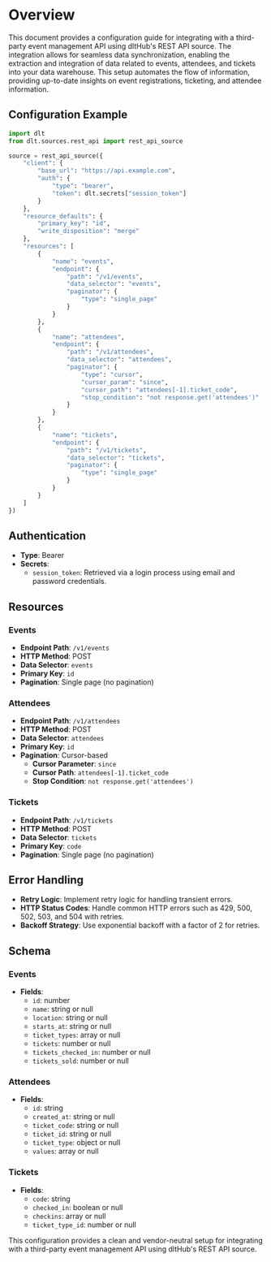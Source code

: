 # Overview

This document provides a configuration guide for integrating with a third-party event management API using dltHub's REST API source. The integration allows for seamless data synchronization, enabling the extraction and integration of data related to events, attendees, and tickets into your data warehouse. This setup automates the flow of information, providing up-to-date insights on event registrations, ticketing, and attendee information.

## Configuration Example

```python
import dlt
from dlt.sources.rest_api import rest_api_source

source = rest_api_source({
    "client": {
        "base_url": "https://api.example.com",
        "auth": {
            "type": "bearer",
            "token": dlt.secrets["session_token"]
        }
    },
    "resource_defaults": {
        "primary_key": "id",
        "write_disposition": "merge"
    },
    "resources": [
        {
            "name": "events",
            "endpoint": {
                "path": "/v1/events",
                "data_selector": "events",
                "paginator": {
                    "type": "single_page"
                }
            }
        },
        {
            "name": "attendees",
            "endpoint": {
                "path": "/v1/attendees",
                "data_selector": "attendees",
                "paginator": {
                    "type": "cursor",
                    "cursor_param": "since",
                    "cursor_path": "attendees[-1].ticket_code",
                    "stop_condition": "not response.get('attendees')"
                }
            }
        },
        {
            "name": "tickets",
            "endpoint": {
                "path": "/v1/tickets",
                "data_selector": "tickets",
                "paginator": {
                    "type": "single_page"
                }
            }
        }
    ]
})
```

## Authentication

- **Type**: Bearer
- **Secrets**: 
  - `session_token`: Retrieved via a login process using email and password credentials.

## Resources

### Events
- **Endpoint Path**: `/v1/events`
- **HTTP Method**: POST
- **Data Selector**: `events`
- **Primary Key**: `id`
- **Pagination**: Single page (no pagination)

### Attendees
- **Endpoint Path**: `/v1/attendees`
- **HTTP Method**: POST
- **Data Selector**: `attendees`
- **Primary Key**: `id`
- **Pagination**: Cursor-based
  - **Cursor Parameter**: `since`
  - **Cursor Path**: `attendees[-1].ticket_code`
  - **Stop Condition**: `not response.get('attendees')`

### Tickets
- **Endpoint Path**: `/v1/tickets`
- **HTTP Method**: POST
- **Data Selector**: `tickets`
- **Primary Key**: `code`
- **Pagination**: Single page (no pagination)

## Error Handling

- **Retry Logic**: Implement retry logic for handling transient errors.
- **HTTP Status Codes**: Handle common HTTP errors such as 429, 500, 502, 503, and 504 with retries.
- **Backoff Strategy**: Use exponential backoff with a factor of 2 for retries.

## Schema

### Events
- **Fields**:
  - `id`: number
  - `name`: string or null
  - `location`: string or null
  - `starts_at`: string or null
  - `ticket_types`: array or null
  - `tickets`: number or null
  - `tickets_checked_in`: number or null
  - `tickets_sold`: number or null

### Attendees
- **Fields**:
  - `id`: string
  - `created_at`: string or null
  - `ticket_code`: string or null
  - `ticket_id`: string or null
  - `ticket_type`: object or null
  - `values`: array or null

### Tickets
- **Fields**:
  - `code`: string
  - `checked_in`: boolean or null
  - `checkins`: array or null
  - `ticket_type_id`: number or null

This configuration provides a clean and vendor-neutral setup for integrating with a third-party event management API using dltHub's REST API source.